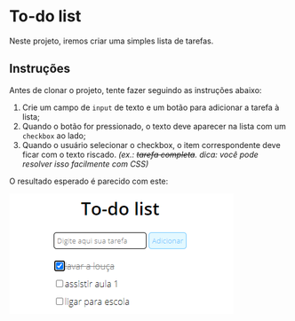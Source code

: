 # To-do list

Neste projeto, iremos criar uma simples lista de tarefas.

## Instruções

Antes de clonar o projeto, tente fazer seguindo as instruções abaixo:

1. Crie um campo de `input` de texto e um botão para adicionar a tarefa à lista;
2. Quando o botão for pressionado, o texto deve aparecer na lista com um `checkbox` ao lado;
3. Quando o usuário selecionar o checkbox, o item correspondente deve ficar com o texto riscado. _(ex.: ~~tarefa completa~~. dica: você pode resolver isso facilmente com CSS)_

O resultado esperado é parecido com este:

![Exemplo de to-do list](assets/exemplo.png)